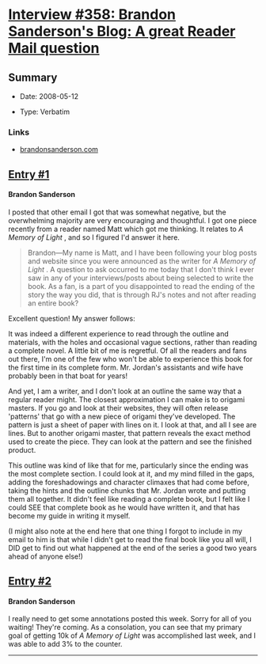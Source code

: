 # [Interview #358: Brandon Sanderson's Blog: A great Reader Mail question](https://www.theoryland.com/intvmain.php?i=358)

## Summary

- Date: 2008-05-12

- Type: Verbatim

### Links

- [brandonsanderson.com](http://www.brandonsanderson.com/blog/643/A-great-Reader-Mail-question)


## [Entry #1](https://www.theoryland.com/intvmain.php?i=358#1)

#### Brandon Sanderson

I posted that other email I got that was somewhat negative, but the overwhelming majority are very encouraging and thoughtful. I got one piece recently from a reader named Matt which got me thinking. It relates to
*A Memory of Light*
, and so I figured I'd answer it here.

> Brandon—My name is Matt, and I have been following your blog posts and website since you were announced as the writer for
> *A Memory of Light*
> . A question to ask occurred to me today that I don't think I ever saw in any of your interviews/posts about being selected to write the book. As a fan, is a part of you disappointed to read the ending of the story the way you did, that is through RJ's notes and not after reading an entire book?

Excellent question! My answer follows:

It was indeed a different experience to read through the outline and materials, with the holes and occasional vague sections, rather than reading a complete novel. A little bit of me is regretful. Of all the readers and fans out there, I'm one of the few who won't be able to experience this book for the first time in its complete form. Mr. Jordan's assistants and wife have probably been in that boat for years!

And yet, I am a writer, and I don't look at an outline the same way that a regular reader might. The closest approximation I can make is to origami masters. If you go and look at their websites, they will often release 'patterns' that go with a new piece of origami they've developed. The pattern is just a sheet of paper with lines on it. I look at that, and all I see are lines. But to another origami master, that pattern reveals the exact method used to create the piece. They can look at the pattern and see the finished product.

This outline was kind of like that for me, particularly since the ending was the most complete section. I could look at it, and my mind filled in the gaps, adding the foreshadowings and character climaxes that had come before, taking the hints and the outline chunks that Mr. Jordan wrote and putting them all together. It didn't feel like reading a complete book, but I felt like I could SEE that complete book as he would have written it, and that has become my guide in writing it myself.

(I might also note at the end here that one thing I forgot to include in my email to him is that while I didn't get to read the final book like you all will, I DID get to find out what happened at the end of the series a good two years ahead of anyone else!)

## [Entry #2](https://www.theoryland.com/intvmain.php?i=358#2)

#### Brandon Sanderson

I really need to get some annotations posted this week. Sorry for all of you waiting! They're coming. As a consolation, you can see that my primary goal of getting 10k of
*A Memory of Light*
was accomplished last week, and I was able to add 3% to the counter.


---

